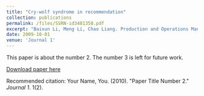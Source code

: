 ```yaml
---
title: "Cry-wolf syndrome in recommendation" 
collection: publications
permalink: /files/SSRN-id3481358.pdf
excerpt: "Baixun Li, Meng Li, Chao Liang. Production and Operations Management, forthcoming."
date: 2009-10-01
venue: 'Journal 1'
---
```

This paper is about the number 2. The number 3 is left for future work.

[Download paper here](http://mandy0106.github.io/files/SSRN-id3481358.pdf)

Recommended citation: Your Name, You. (2010). "Paper Title Number 2." <i>Journal 1</i>. 1(2).
